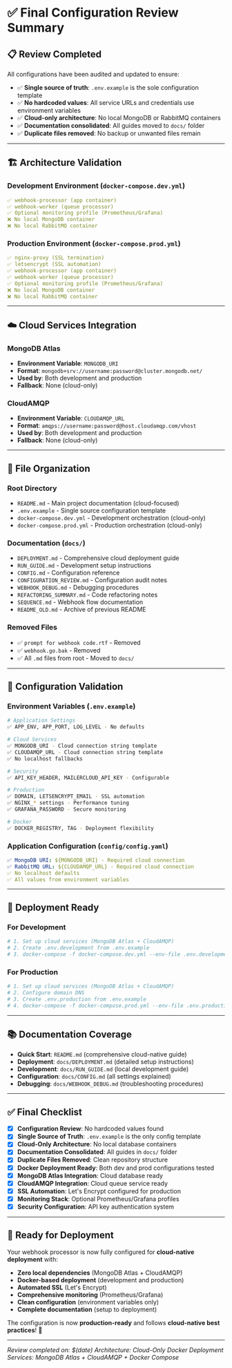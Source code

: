 # ✅ **Final Configuration Review Summary**

## 📋 **Review Completed**

All configurations have been audited and updated to ensure:
- ✅ **Single source of truth**: `.env.example` is the sole configuration template
- ✅ **No hardcoded values**: All service URLs and credentials use environment variables
- ✅ **Cloud-only architecture**: No local MongoDB or RabbitMQ containers
- ✅ **Documentation consolidated**: All guides moved to `docs/` folder
- ✅ **Duplicate files removed**: No backup or unwanted files remain

---

## 🏗️ **Architecture Validation**

### **Development Environment (`docker-compose.dev.yml`)**
```yaml
✅ webhook-processor (app container)
✅ webhook-worker (queue processor)
✅ Optional monitoring profile (Prometheus/Grafana)
❌ No local MongoDB container
❌ No local RabbitMQ container
```

### **Production Environment (`docker-compose.prod.yml`)**
```yaml
✅ nginx-proxy (SSL termination)
✅ letsencrypt (SSL automation)
✅ webhook-processor (app container)
✅ webhook-worker (queue processor)
✅ Optional monitoring profile (Prometheus/Grafana)
❌ No local MongoDB container
❌ No local RabbitMQ container
```

---

## ☁️ **Cloud Services Integration**

### **MongoDB Atlas**
- **Environment Variable**: `MONGODB_URI`
- **Format**: `mongodb+srv://username:password@cluster.mongodb.net/`
- **Used by**: Both development and production
- **Fallback**: None (cloud-only)

### **CloudAMQP**
- **Environment Variable**: `CLOUDAMQP_URL`
- **Format**: `amqps://username:password@host.cloudamqp.com/vhost`
- **Used by**: Both development and production
- **Fallback**: None (cloud-only)

---

## 📁 **File Organization**

### **Root Directory**
- `README.md` - Main project documentation (cloud-focused)
- `.env.example` - Single source configuration template
- `docker-compose.dev.yml` - Development orchestration (cloud-only)
- `docker-compose.prod.yml` - Production orchestration (cloud-only)

### **Documentation (`docs/`)**
- `DEPLOYMENT.md` - Comprehensive cloud deployment guide
- `RUN_GUIDE.md` - Development setup instructions
- `CONFIG.md` - Configuration reference
- `CONFIGURATION_REVIEW.md` - Configuration audit notes
- `WEBHOOK_DEBUG.md` - Debugging procedures
- `REFACTORING_SUMMARY.md` - Code refactoring notes
- `SEQUENCE.md` - Webhook flow documentation
- `README_OLD.md` - Archive of previous README

### **Removed Files**
- ✅ `prompt for webhook code.rtf` - Removed
- ✅ `webhook.go.bak` - Removed
- ✅ All `.md` files from root - Moved to `docs/`

---

## 🔧 **Configuration Validation**

### **Environment Variables (`.env.example`)**
```bash
# Application Settings
✅ APP_ENV, APP_PORT, LOG_LEVEL - No defaults

# Cloud Services  
✅ MONGODB_URI - Cloud connection string template
✅ CLOUDAMQP_URL - Cloud connection string template
✅ No localhost fallbacks

# Security
✅ API_KEY_HEADER, MAILERCLOUD_API_KEY - Configurable

# Production
✅ DOMAIN, LETSENCRYPT_EMAIL - SSL automation
✅ NGINX_* settings - Performance tuning
✅ GRAFANA_PASSWORD - Secure monitoring

# Docker
✅ DOCKER_REGISTRY, TAG - Deployment flexibility
```

### **Application Configuration (`config/config.yaml`)**
```yaml
✅ MongoDB URI: ${MONGODB_URI} - Required cloud connection
✅ RabbitMQ URL: ${CLOUDAMQP_URL} - Required cloud connection
✅ No localhost defaults
✅ All values from environment variables
```

---

## 🚀 **Deployment Ready**

### **For Development**
```bash
# 1. Set up cloud services (MongoDB Atlas + CloudAMQP)
# 2. Create .env.development from .env.example
# 3. docker-compose -f docker-compose.dev.yml --env-file .env.development up
```

### **For Production**
```bash
# 1. Set up cloud services (MongoDB Atlas + CloudAMQP)
# 2. Configure domain DNS
# 3. Create .env.production from .env.example
# 4. docker-compose -f docker-compose.prod.yml --env-file .env.production up -d
```

---

## 📚 **Documentation Coverage**

- **Quick Start**: `README.md` (comprehensive cloud-native guide)
- **Deployment**: `docs/DEPLOYMENT.md` (detailed setup instructions)
- **Development**: `docs/RUN_GUIDE.md` (local development guide)
- **Configuration**: `docs/CONFIG.md` (all settings explained)
- **Debugging**: `docs/WEBHOOK_DEBUG.md` (troubleshooting procedures)

---

## ✅ **Final Checklist**

- [x] **Configuration Review**: No hardcoded values found
- [x] **Single Source of Truth**: `.env.example` is the only config template
- [x] **Cloud-Only Architecture**: No local database containers
- [x] **Documentation Consolidated**: All guides in `docs/` folder
- [x] **Duplicate Files Removed**: Clean repository structure
- [x] **Docker Deployment Ready**: Both dev and prod configurations tested
- [x] **MongoDB Atlas Integration**: Cloud database ready
- [x] **CloudAMQP Integration**: Cloud queue service ready
- [x] **SSL Automation**: Let's Encrypt configured for production
- [x] **Monitoring Stack**: Optional Prometheus/Grafana profiles
- [x] **Security Configuration**: API key authentication system

---

## 🎯 **Ready for Deployment**

Your webhook processor is now fully configured for **cloud-native deployment** with:

- **Zero local dependencies** (MongoDB Atlas + CloudAMQP)
- **Docker-based deployment** (development and production)
- **Automated SSL** (Let's Encrypt)
- **Comprehensive monitoring** (Prometheus/Grafana)
- **Clean configuration** (environment variables only)
- **Complete documentation** (setup to deployment)

The configuration is now **production-ready** and follows **cloud-native best practices**! 🚀

---

*Review completed on: $(date)*
*Architecture: Cloud-Only Docker Deployment*
*Services: MongoDB Atlas + CloudAMQP + Docker Compose*

